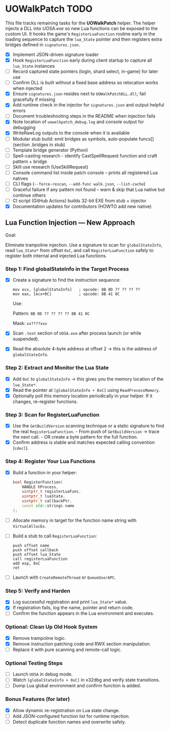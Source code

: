 # UOWalkPatch TODO

This file tracks remaining tasks for the **UOWalkPatch** helper.
The helper injects a DLL into *UOSA.exe* so new Lua functions can be
exposed to the custom UI. It hooks the game's `RegisterLuaFunction`
routine early in the loading sequence to capture the `lua_State` pointer
and then registers extra bridges defined in `signatures.json`.

- [x] Implement JSON-driven signature loader
- [x] Hook `RegisterLuaFunction` early during client startup to capture all `lua_State` instances
- [ ] Record captured state pointers (login, shard select, in-game) for later use
- [ ] Confirm DLL is built without a fixed base address so relocation works when injected
- [x] Ensure `signatures.json` resides next to `UOWalkPatchDLL.dll`; fail gracefully if missing
- [x] Add runtime check in the injector for `signatures.json` and output helpful errors
- [ ] Document troubleshooting steps in the README when injection fails
- [x] Note location of `uowalkpatch_debug.log` and console output for debugging
- [x] WriteRawLog outputs to the console when it is available
- [ ] Modular stub build: emit bridges as symbols, auto-populate funcs[] (section .bridges in stub)
- [ ] Template bridge generator (Python)
- [ ] Spell-casting research - identify CastSpellRequest function and craft pattern + bridge
- [ ] Skill use research (UseSkillRequest)
- [ ] Console command list inside patch console – prints all registered Lua natives
- [ ] CLI flags (`--force-rescan`, `--add-func walk.json`, `--list-cache`)
- [ ] Graceful failure if any pattern not found – warn & skip that Lua native but continue others
- [ ] CI script (GitHub Actions) builds 32-bit EXE from stub + injector
- [x] Documentation updates for contributors (HOWTO add new native)

## Lua Function Injection — New Approach

Goal:

Eliminate trampoline injection. Use a signature to scan for `globalStateInfo`,
read `lua_State*` from offset `0xC`, and call `RegisterLuaFunction` safely to
register both internal and injected Lua functions.

### Step 1: Find globalStateInfo in the Target Process
- [x] Create a signature to find the instruction sequence:

  ```
  mov ecx, [globalStateInfo]   ; opcode: 8B 0D ?? ?? ?? ??
  mov eax, [ecx+0C]            ; opcode: 8B 41 0C
  ```

  Use:

  Pattern: `8B 0D ?? ?? ?? ?? 8B 41 0C`

  Mask: `xx????xxx`

- [x] Scan `.text` section of `UOSA.exe` after process launch (or while
      suspended).
- [x] Read the absolute 4-byte address at offset 2 → this is the address of
      `globalStateInfo`.

### Step 2: Extract and Monitor the Lua State
- [x] Add `0xC` to `globalStateInfo` → this gives you the memory location of the
      `lua_State*`.
- [x] Read the pointer at `[globalStateInfo + 0xC]` using `ReadProcessMemory`.
- [x] Optionally poll this memory location periodically in your helper. If it
      changes, re-register functions.

### Step 3: Scan for RegisterLuaFunction
- [x] Use the `GetBuildVersion` scanning technique or a static signature to find
      the real `RegisterLuaFunction`.
      - From push of `GetBuildVersion` → trace the next call.
      - OR create a byte pattern for the full function.
- [x] Confirm address is stable and matches expected calling convention
      (`cdecl`).

### Step 4: Register Your Lua Functions
- [x] Build a function in your helper:

  ```cpp
  bool RegisterFunction(
      HANDLE hProcess,
      uintptr_t registerLuaFunc,
      uintptr_t luaState,
      uintptr_t callbackPtr,
      const std::string& name
  );
  ```

- [ ] Allocate memory in target for the function name string with
      `VirtualAllocEx`.
- [ ] Build a stub to call `RegisterLuaFunction`:

  ```
  push offset name
  push offset callback
  push offset lua_State
  call registerLuaFunction
  add esp, 0xC
  ret
  ```

- [ ] Launch with `CreateRemoteThread` or `QueueUserAPC`.

### Step 5: Verify and Harden
- [x] Log successful registration and print `lua_State*` value.
- [x] If registration fails, log the name, pointer and return code.
- [ ] Confirm the function appears in the Lua environment and executes.

### Optional: Clean Up Old Hook System
- [x] Remove trampoline logic.
- [x] Remove instruction patching code and RWX section manipulation.
- [ ] Replace it with pure scanning and remote-call logic.

### Optional Testing Steps
- [ ] Launch `UOSA` in debug mode.
- [ ] Watch `[globalStateInfo + 0xC]` in x32dbg and verify state transitions.
- [ ] Dump Lua global environment and confirm function is added.

### Bonus Features (for later)
- [x] Allow dynamic re-registration on Lua state change.
- [ ] Add JSON-configured function list for runtime injection.
- [ ] Detect duplicate function names and overwrite safely.
